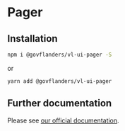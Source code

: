 # Pager
## Installation
```bash
npm i @govflanders/vl-ui-pager -S
```
or
```bash
yarn add @govflanders/vl-ui-pager
```
## Further documentation
Please see [our official documentation](https://overheid.vlaanderen.be/webuniversum/v3/search?q=vl-ui-pager).
